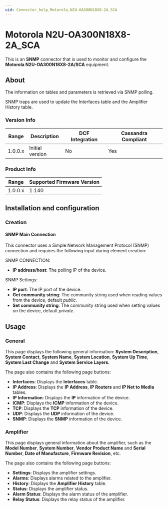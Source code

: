 ```yaml
---
uid: Connector_help_Motorola_N2U-OA300N18X8-2A_SCA
---
```


# Motorola N2U-OA300N18X8-2A_SCA

This is an **SNMP** connector that is used to monitor and configure the **Motorola N2U-OA300N18X8-2A/SCA** equipment.

## About

The information on tables and parameters is retrieved via SNMP polling.

SNMP traps are used to update the Interfaces table and the Amplifier History table.

### Version Info

| **Range** | **Description** | **DCF Integration** | **Cassandra Compliant** |
|------------------|-----------------|---------------------|-------------------------|
| 1.0.0.x          | Initial version | No                  | Yes                     |

### Product Info

| Range | Supported Firmware Version |
|------------------|-----------------------------|
| 1.0.0.x          | 1.140                       |

## Installation and configuration

### Creation

#### SNMP Main Connection

This connector uses a Simple Network Management Protocol (SNMP) connection and requires the following input during element creation:

SNMP CONNECTION:

- **IP address/host**: The polling IP of the device.

SNMP Settings:

- **IP port**: The IP port of the device.
- **Get community string**: The community string used when reading values from the device, default *public*.
- **Set community string**: The community string used when setting values on the device, default *private.*

## Usage

### General

This page displays the following general information: **System Description**, **System Contact**, **System Name**, **System Location**, **System Up Time**, **System Last Change** and **System Service Layers.**

The page also contains the following page buttons:

- **Interfaces**: Displays the **Interfaces** table.
- **IP Address**: Displays the **IP Address**, **IP Routers** and **IP Net to Media** tables.
- **IP Information**: Displays the **IP** information of the device.
- **ICMP**: Displays the **ICMP** information of the device.
- **TCP**: Displays the **TCP** information of the device.
- **UDP**: Displays the **UDP** information of the device.
- **SNMP**: Displays the **SNMP** information of the device.

### Amplifier

This page displays general information about the amplifier, such as the **Model Number**, **System Number**, **Vendor Product Name** and **Serial Number**, **Date of Manufacture**, **Firmware Revision**, etc.

The page also contains the following page buttons:

- **Settings**: Displays the amplifier settings.
- **Alarms**: Displays alarms related to the amplifier.
- **History**: Displays the **Amplifier History** table.
- **Status**: Displays the amplifier status.
- **Alarm Status**: Displays the alarm status of the amplifier.
- **Relay Status**: Displays the relay status of the amplifier.
